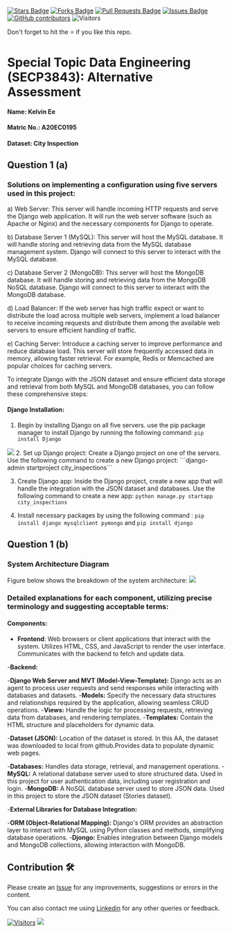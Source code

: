 <a href="https://github.com/drshahizan/SECP3843/stargazers"><img src="https://img.shields.io/github/stars/drshahizan/SECP3843" alt="Stars Badge"/></a>
<a href="https://github.com/drshahizan/SECP3843/network/members"><img src="https://img.shields.io/github/forks/drshahizan/SECP3843" alt="Forks Badge"/></a>
<a href="https://github.com/drshahizan/SECP3843/pulls"><img src="https://img.shields.io/github/issues-pr/drshahizan/SECP3843" alt="Pull Requests Badge"/></a>
<a href="https://github.com/drshahizan/SECP3843/issues"><img src="https://img.shields.io/github/issues/drshahizan/SECP3843" alt="Issues Badge"/></a>
<a href="https://github.com/drshahizan/SECP3843/graphs/contributors"><img alt="GitHub contributors" src="https://img.shields.io/github/contributors/drshahizan/SECP3843?color=2b9348"></a>
![Visitors](https://api.visitorbadge.io/api/visitors?path=https%3A%2F%2Fgithub.com%2Fdrshahizan%2FSECP3843&labelColor=%23d9e3f0&countColor=%23697689&style=flat)


Don't forget to hit the :star: if you like this repo.

# Special Topic Data Engineering (SECP3843): Alternative Assessment

#### Name: Kelvin Ee
#### Matric No.: A20EC0195
#### Dataset: City Inspection

## Question 1 (a)

### Solutions on implementing a configuration using five servers used in this project:

a) Web Server: This server will handle incoming HTTP requests and serve the Django web application. It will run the web server software (such as Apache or Nginx) and the necessary components for Django to operate.

b) Database Server 1 (MySQL): This server will host the MySQL database. It will handle storing and retrieving data from the MySQL database management system. Django will connect to this server to interact with the MySQL database.

c) Database Server 2 (MongoDB): This server will host the MongoDB database. It will handle storing and retrieving data from the MongoDB NoSQL database. Django will connect to this server to interact with the MongoDB database.

d) Load Balancer: If the web server has high traffic expect or want to distribute the load across multiple web servers, implement a load balancer to receive incoming requests and distribute them among the available web servers to ensure efficient handling of traffic.

e) Caching Server:  Introduce a caching server to improve performance and reduce database load. This server will store frequently accessed data in memory, allowing faster retrieval. For example, Redis or Memcached are popular choices for caching servers.

To integrate Django with the JSON dataset and ensure efficient data storage and retrieval from both MySQL and MongoDB databases, you can follow these comprehensive steps:

#### Django Installation: 
1. Begin by installing Django on all five servers. use the pip package manager to install Django by running the following command:
```pip install Django```
<img src="./files/images/installdjango.png">
2. Set up Django project: Create a Django project on one of the servers. Use the following command to create a new Django project:
```django-admin startproject city_inspections```

3. Create Django app: Inside the Django project, create a new app that will handle the integration with the JSON dataset and databases. Use the following command to create a new app:
```python manage.py startapp city_inspections```

4. Install necessary packages by using the following command :
```pip install django mysqlclient pymongo``` and ```pip install djongo```

## Question 1 (b)
### System Architecture Diagram
Figure below shows the breakdown of the system architecture:
<img src="./files/images/1b.png">
### Detailed explanations for each component, utilizing precise terminology and suggesting acceptable terms:
#### Components:

- **Frontend**:
Web browsers or client applications that interact with the system.
Utilizes HTML, CSS, and JavaScript to render the user interface.
Communicates with the backend to fetch and update data.

-**Backend:**

  -**Django Web Server and MVT (Model-View-Template):**
  Django acts as an agent to process user requests and send responses while interacting with databases and datasets.
    -**Models:** Specify the necessary data structures and relationships required by the application, allowing seamless CRUD operations.
    -**Views:** Handle the logic for processing requests, retrieving data from databases, and rendering templates.
    -**Templates:** Contain the HTML structure and placeholders for dynamic data.

-**Dataset (JSON):**
Location of the dataset is stored. In this AA, the dataset was downloaded to local from github.Provides data to populate dynamic web pages.

-**Databases:**
Handles data storage, retrieval, and management operations.
  -**MySQL:**
    A relational database server used to store structured data.
    Used in this project for user authentication data, including user registration and login.
  -**MongoDB:**
    A NoSQL database server used to store JSON data.
    Used in this project to store the JSON dataset (Stories dataset).

-**External Libraries for Database Integration:**

  -**ORM (Object-Relational Mapping):**
    Django's ORM provides an abstraction layer to interact with MySQL using Python classes and methods, simplifying database operations.
  -**Djongo:**
    Enables integration between Django models and MongoDB collections, allowing interaction with MongoDB.



## Contribution 🛠️
Please create an [Issue](https://github.com/drshahizan/special-topic-data-engineering/issues) for any improvements, suggestions or errors in the content.

You can also contact me using [Linkedin](https://www.linkedin.com/in/drshahizan/) for any other queries or feedback.

[![Visitors](https://api.visitorbadge.io/api/visitors?path=https%3A%2F%2Fgithub.com%2Fdrshahizan&labelColor=%23697689&countColor=%23555555&style=plastic)](https://visitorbadge.io/status?path=https%3A%2F%2Fgithub.com%2Fdrshahizan)
![](https://hit.yhype.me/github/profile?user_id=81284918)


